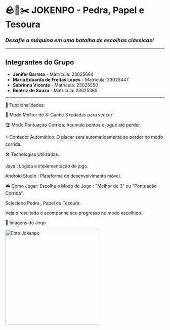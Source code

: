 # 🪨📄✂️ **JOKENPO - Pedra, Papel e Tesoura**  
### *Desafie a máquina em uma batalha de escolhas clássicas!*

<hr>

<h2>Integrantes do Grupo</h2>
<ul>
  <li><strong>Jenifer Barreto</strong> - Matrícula: 23025664</li>
  <li><strong>Maria Eduarda de Freitas Lopes</strong> - Matrícula: 23025447</li>
  <li><strong>Sabrinna Vicente</strong> - Matrícula: 23025550</li>
  <li><strong>Beatriz de Souza</strong> - Matrícula: 23025365</li>
</ul>

<hr>


🚀 Funcionalidades:


🎯 Modo Melhor de 3: Ganhe 3 rodadas para vencer!

🏆 Modo Pontuação Corrida: Acumule pontos e jogue até perder.

⚡ Contador Automático: O placar zera automaticamente ao perder no modo corrida.




🛠️ Tecnologias Utilizadas:

Java : Lógica e implementação do jogo.

Android Studio : Plataforma de desenvolvimento móvel.



🎮 Como Jogar:
Escolha o Modo de Jogo : "Melhor de 3" ou "Pontuação Corrida".

Selecione Pedra , Papel ou Tesoura .

Veja o resultado e acompanhe seu progresso no modo escolhido.

📸 Imagens do Jogo



<img src="https://github.com/user-attachments/assets/1371e70f-89ac-4be6-8834-2f8fd770a79e" alt="Foto Jokenpo" width="300" />
